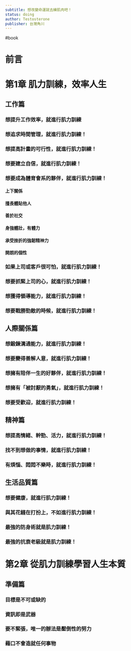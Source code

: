 ```yaml
---
subtitle: 想改變命運就去練肌肉吧！
status: doing
author: Testosterone
publisher: 台灣角川
---
```

#book 
# 前言

# 第1章 肌力訓練，效率人生

## 工作篇

### 想提升工作效率，就進行肌力訓練

### 想追求時間管理，就進行肌力訓練！

### 想提高計畫的可行性，就進行肌力訓練！

### 想要建立自信，就進行肌力訓練！

### 想要成為體育會系的夥伴，就進行肌力訓練！

#### 上下關係

#### 擅長體貼他人

#### 善於社交

#### 身強體壯，有體力

#### 承受挫折的強韌精神力

#### 開朗的個性

### 如果上司或客戶很可怕，就進行肌力訓練！

### 想要抓緊上司的心，就進行肌力訓練！

### 想獲得領導能力，就進行肌力訓練！

### 想要戰勝勁敵的時候，就進行肌力訓練！

## 人際關係篇

### 想鍛鍊溝通能力，就進行肌力訓練！

### 想要變得善解人意，就進行肌力訓練！

### 想擁有陪伴一生的好夥伴，就進行肌力訓練！

### 想擁有「被討厭的勇氣」，就進行肌力訓練！

### 想要受歡迎，就進行肌力訓練！

## 精神篇

### 想提高情緒、幹勁、活力，就進行肌力訓練！

### 找不到想做的事情，就進行肌力訓練！

### 有煩惱、悶悶不樂時，就進行肌力訓練！

## 生活品質篇

### 想要健康，就進行肌力訓練！

### 與其花錢在打扮上，不如進行肌力訓練！

### 最強的防身術就是肌力訓練！

### 最強的抗衰老級就是肌力訓練！

# 第2章 從肌力訓練學習人生本質

## 準備篇

### 目標是不可或缺的

### 資訊即是武器

### 要不緊張，唯一的辦法是壓倒性的努力

### 藉口不會造就任何事物

